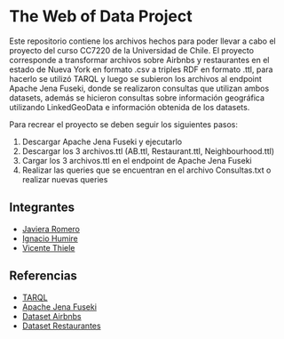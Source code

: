 # The Web of Data Project

Este repositorio contiene los archivos hechos para poder llevar a cabo el proyecto del curso CC7220 de la Universidad de Chile. El proyecto corresponde a transformar archivos sobre Airbnbs y restaurantes en el estado de Nueva York en formato .csv a triples RDF en formato .ttl, para hacerlo se utilizó TARQL y luego se subieron los archivos al endpoint Apache Jena Fuseki, donde se realizaron consultas que utilizan ambos datasets, además se hicieron consultas sobre información geográfica utilizando LinkedGeoData e información obtenida de los datasets.

Para recrear el proyecto se deben seguir los siguientes pasos:

1. Descargar Apache Jena Fuseki y ejecutarlo
2. Descargar los 3 archivos.ttl (AB.ttl, Restaurant.ttl, Neighbourhood.ttl)
3. Cargar los 3 archivos.ttl en el endpoint de Apache Jena Fuseki
4. Realizar las queries que se encuentran en el archivo Consultas.txt o realizar nuevas queries

## Integrantes

- [Javiera Romero](https://github.com/javiromeroo)
- [Ignacio Humire](https://github.com/ihumire)
- [Vicente Thiele](https://github.com/ElVichoSiu)

## Referencias

- [TARQL](https://tarql.github.io/)
- [Apache Jena Fuseki](https://jena.apache.org/documentation/fuseki2/)
- [Dataset Airbnbs](https://www.kaggle.com/dgomonov/new-york-city-airbnb-open-data)
- [Dataset Restaurantes](https://www.kaggle.com/datasets/beridzeg45/nyc-restaurants?resource=download)